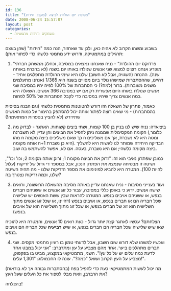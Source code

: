 ```yaml
---
id: 136
title: "מסיבת יום הולדת לביצה (מקבץ חידות)"
date: 2008-06-24 15:57:07
layout: post
categories: 
  - משחקים וחידות מתמטיות
---
```

בשבוע ומשהו הקרוב לא אהיה כאן, ולכן עד שאחזור, הנה כמה "חידות" (שהן בעצם תרגילים במתמטיקה, ודרוש ידע מתמטי כלשהו כדי לפתור אותן):

1) "פרדוקס יום ההולדת" - נניח שאנחנו נמצאים במסיבה, וכחלק ממשחק חברתי מופרע אנחנו רוצים למצוא שני אנשים שנולדו באותו יום בשנה (לא בהכרח באותה שנה). ההנחה (השגויה, אבל לא חשוב) שלנו היא שימי ההולדת מתפלגים אחיד - דהיינו, שההסתברות שמישהו נולד ביום מסויים בשנה היא 1/365 (אנחנו מתעלמים משנים מעוברות). ברור (למה?) כי הסתברות של 100% לפיה יהיו במסיבה שני אנשים שנולדו באותו היום אפשרית רק אם יש במסיבה 366 אנשים. השאלה היא כמה אנשים צריך שיהיו במסיבה כדי לקבל הסתברות של 50% לפחות.

כאמור, פתרון של השאלה הזו דורש להטוטנות מתמטית כלשהי (וגם הבנה בסיסית בהסתברות) - מי שאינו רוצה לפתור אותה יכול להסתפק בהימור על כמות האנשים שתידרש (לא להציץ בספרות המתאימה!)

2) ביציאדה: נניח שיש לנו בניין בן 100 קומות, ושתי ביצים קשוחות. האתגר - לבדוק מה הקומה המקסימלית שממנה ניתן להפיל את הביצים והן עדיין לא תשברנה (כלומר, מהו n כך שאם משליכים ביצה מקומה n ומטה היא לא נשברת, אך אם משליכים אותה מקומה n+1 היא כן נשברת). הבדיקה היחידה שמותר לנו לעשות היא להשליך ביצה מקומה כלשהי; אם היא נשברה, בעסה. אם לא, אפשר להשתמש בה שוב.

כמובן שפתרון נאיבי הוא זה: "זרוק את הביצה מקומה 1; זרוק אותה מקומה 2; וכו' וכו'", ושיטה זו מבטיחה שנמצא את הפתרון הנכון, אבל במספר די גדול של זריקות (עלול להיות 100). המטרה היא להביא למינימום את מספר הזריקות שלנו - מה תהיה השיטה שלנו, וכמה זריקות נצטרך בה?

3) ועוד בענייני מסיבות - נניח שאנחנו עדיין באותה מסיבה מהשאלה הראשונה, ורואים שישה אנשים. ידוע כי באופן כללי במסיבה, עבור כל זוג אנשים או ששניהם חברים בנפש, או ששניהם אויבים בנפש. המטרה: להראות שבין ששת האנשים יש שלישיה שכל חבריה הם או חברים בנפש, או אויבים בנפש (דהיינו, או שכל זוג אנשים מתוך השלישיה הוא זוג של חברים בנפש, או שכל זוג מתוך השלישיה הוא של אויבים בנפש).

הצלחתם? עכשיו לאתגר קצת יותר גדול - כעת רואים 10 אנשים, והמטרה היא להוכיח שאו שיש שלישיה שכל חבריה הם חברים בנפש, או שיש <strong>רביעיה</strong> שכל חבריה הם אויבים בנפש.

4) ועכשיו למשהו שלא דורש שום חשבון, אבל לדעתי טמון בו רעיון מתמטי מקסים. שני חברים מתהלכים ביער. אחד מהם מצביע על עץ ומתרברב: "אני יכול במבט אחד לדעת כמה עלים יש על כל עץ!". השני, מתמטיקאי במקצוע, מביט בו בפקפוק, מצביע על העץ הקרוב ושואל "כמה?". עונה לו החכמולוג: "1,301 עלים!".

מה יכול לעשות המתמטיקאי כעת כדי להפיל בפח (בהסתברות גבוהה אך לא בודאות) את הרברבן, וזאת מבלי לספור את כל העלים שעל העץ?

בהצלחה!
